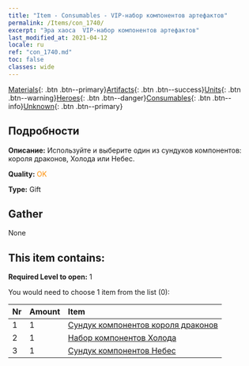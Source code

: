 ```yaml
---
title: "Item - Consumables - VIP-набор компонентов артефактов"
permalink: /Items/con_1740/
excerpt: "Эра хаоса  VIP-набор компонентов артефактов"
last_modified_at: 2021-04-12
locale: ru
ref: "con_1740.md"
toc: false
classes: wide
---
```

 [Materials](/ru/Items/){: .btn .btn--primary}[Artifacts](/ru/Items/Artifacts/){: .btn .btn--success}[Units](/ru/Items/Units/){: .btn .btn--warning}[Heroes](/ru/Items/Heroes/){: .btn .btn--danger}[Consumables](/ru/Items/Consumables/){: .btn .btn--info}[Unknown](/ru/Items/Unknown/){: .btn .btn--primary}

## Подробности
 **Описание:** Используйте и выберите один из сундуков компонентов: короля драконов, Холода или Небес.

 **Quality:** <span style="color: #FF8C00">OK</span>

 **Type:** Gift

## Gather

  None

## This item contains:

 **Required Level to open:** 1

 You would need to choose 1 item from the list (0):

  | Nr | Amount |     Item    |
  |:---|:-------|:------------|
  | 1 | 1 | [Сундук компонентов короля драконов](/ru/Items/con_1348/) | 
  | 2 | 1 | [Набор компонентов Холода](/ru/Items/con_1352/) | 
  | 3 | 1 | [Сундук компонентов Небес](/ru/Items/con_1354/) | 

